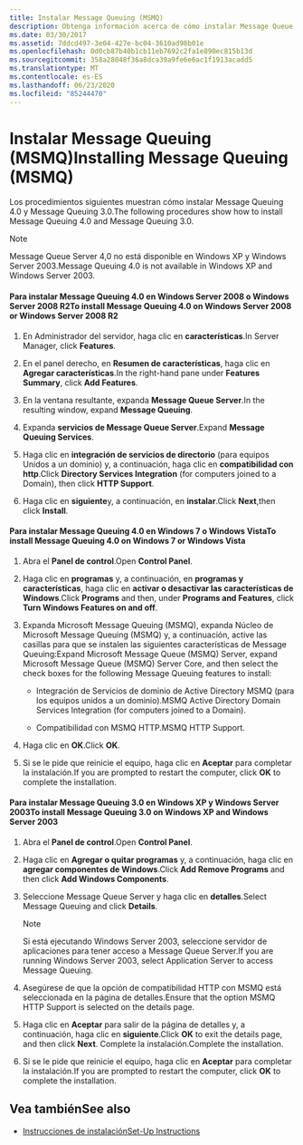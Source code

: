 ```yaml
---
title: Instalar Message Queuing (MSMQ)
description: Obtenga información acerca de cómo instalar Message Queue Server 4,0 y Message Queue Server 3,0 para usarlos con los ejemplos de WFC como parte de un procedimiento de instalación único.
ms.date: 03/30/2017
ms.assetid: 7ddcd497-3e04-427e-bc04-3610ad98b01e
ms.openlocfilehash: 0d0cb87b40b1cb11eb7692c2fa1e890ec815b13d
ms.sourcegitcommit: 358a28048f36a8dca39a9fe6e6ac1f1913acadd5
ms.translationtype: MT
ms.contentlocale: es-ES
ms.lasthandoff: 06/23/2020
ms.locfileid: "85244470"
---
```

# <a name="installing-message-queuing-msmq"></a><span data-ttu-id="c9213-103">Instalar Message Queuing (MSMQ)</span><span class="sxs-lookup"><span data-stu-id="c9213-103">Installing Message Queuing (MSMQ)</span></span>
<span data-ttu-id="c9213-104">Los procedimientos siguientes muestran cómo instalar Message Queuing 4.0 y Message Queuing 3.0.</span><span class="sxs-lookup"><span data-stu-id="c9213-104">The following procedures show how to install Message Queuing 4.0 and Message Queuing 3.0.</span></span>  
  
> [!NOTE]
> <span data-ttu-id="c9213-105">Message Queue Server 4,0 no está disponible en Windows XP y Windows Server 2003.</span><span class="sxs-lookup"><span data-stu-id="c9213-105">Message Queuing 4.0 is not available in Windows XP and Windows Server 2003.</span></span>  
  
#### <a name="to-install-message-queuing-40-on-windows-server-2008-or-windows-server-2008-r2"></a><span data-ttu-id="c9213-106">Para instalar Message Queuing 4.0 en Windows Server 2008 o Windows Server 2008 R2</span><span class="sxs-lookup"><span data-stu-id="c9213-106">To install Message Queuing 4.0 on Windows Server 2008 or Windows Server 2008 R2</span></span>  
  
1. <span data-ttu-id="c9213-107">En Administrador del servidor, haga clic en **características**.</span><span class="sxs-lookup"><span data-stu-id="c9213-107">In Server Manager, click **Features**.</span></span>  
  
2. <span data-ttu-id="c9213-108">En el panel derecho, en **Resumen de características**, haga clic en **Agregar características**.</span><span class="sxs-lookup"><span data-stu-id="c9213-108">In the right-hand pane under **Features Summary**, click **Add Features**.</span></span>  
  
3. <span data-ttu-id="c9213-109">En la ventana resultante, expanda **Message Queue Server**.</span><span class="sxs-lookup"><span data-stu-id="c9213-109">In the resulting window, expand **Message Queuing**.</span></span>  
  
4. <span data-ttu-id="c9213-110">Expanda **servicios de Message Queue Server**.</span><span class="sxs-lookup"><span data-stu-id="c9213-110">Expand **Message Queuing Services**.</span></span>  
  
5. <span data-ttu-id="c9213-111">Haga clic en **integración de servicios de directorio** (para equipos Unidos a un dominio) y, a continuación, haga clic en **compatibilidad con http**.</span><span class="sxs-lookup"><span data-stu-id="c9213-111">Click **Directory Services Integration** (for computers joined to a Domain), then click **HTTP Support**.</span></span>  
  
6. <span data-ttu-id="c9213-112">Haga clic en **siguiente**y, a continuación, en **instalar**.</span><span class="sxs-lookup"><span data-stu-id="c9213-112">Click **Next**,then click **Install**.</span></span>  
  
#### <a name="to-install-message-queuing-40-on-windows-7-or-windows-vista"></a><span data-ttu-id="c9213-113">Para instalar Message Queuing 4.0 en Windows 7 o Windows Vista</span><span class="sxs-lookup"><span data-stu-id="c9213-113">To install Message Queuing 4.0 on Windows 7 or Windows Vista</span></span>  
  
1. <span data-ttu-id="c9213-114">Abra el **Panel de control**.</span><span class="sxs-lookup"><span data-stu-id="c9213-114">Open **Control Panel**.</span></span>  
  
2. <span data-ttu-id="c9213-115">Haga clic en **programas** y, a continuación, en **programas y características**, haga clic en **activar o desactivar las características de Windows**.</span><span class="sxs-lookup"><span data-stu-id="c9213-115">Click **Programs** and then, under **Programs and Features**, click **Turn Windows Features on and off**.</span></span>  
  
3. <span data-ttu-id="c9213-116">Expanda Microsoft Message Queuing (MSMQ), expanda Núcleo de Microsoft Message Queuing (MSMQ) y, a continuación, active las casillas para que se instalen las siguientes características de Message Queuing:</span><span class="sxs-lookup"><span data-stu-id="c9213-116">Expand Microsoft Message Queue (MSMQ) Server, expand Microsoft Message Queue (MSMQ) Server Core, and then select the check boxes for the following Message Queuing features to install:</span></span>  
  
    - <span data-ttu-id="c9213-117">Integración de Servicios de dominio de Active Directory MSMQ (para los equipos unidos a un dominio).</span><span class="sxs-lookup"><span data-stu-id="c9213-117">MSMQ Active Directory Domain Services Integration (for computers joined to a Domain).</span></span>  
  
    - <span data-ttu-id="c9213-118">Compatibilidad con MSMQ HTTP.</span><span class="sxs-lookup"><span data-stu-id="c9213-118">MSMQ HTTP Support.</span></span>  
  
4. <span data-ttu-id="c9213-119">Haga clic en **OK**.</span><span class="sxs-lookup"><span data-stu-id="c9213-119">Click **OK**.</span></span>  
  
5. <span data-ttu-id="c9213-120">Si se le pide que reinicie el equipo, haga clic en **Aceptar** para completar la instalación.</span><span class="sxs-lookup"><span data-stu-id="c9213-120">If you are prompted to restart the computer, click **OK** to complete the installation.</span></span>  
  
#### <a name="to-install-message-queuing-30-on-windows-xp-and-windows-server-2003"></a><span data-ttu-id="c9213-121">Para instalar Message Queuing 3.0 en Windows XP y Windows Server 2003</span><span class="sxs-lookup"><span data-stu-id="c9213-121">To install Message Queuing 3.0 on Windows XP and Windows Server 2003</span></span>  
  
1. <span data-ttu-id="c9213-122">Abra el **Panel de control**.</span><span class="sxs-lookup"><span data-stu-id="c9213-122">Open **Control Panel**.</span></span>  
  
2. <span data-ttu-id="c9213-123">Haga clic en **Agregar o quitar programas** y, a continuación, haga clic en **agregar componentes de Windows**.</span><span class="sxs-lookup"><span data-stu-id="c9213-123">Click **Add Remove Programs** and then click **Add Windows Components**.</span></span>  
  
3. <span data-ttu-id="c9213-124">Seleccione Message Queue Server y haga clic en **detalles**.</span><span class="sxs-lookup"><span data-stu-id="c9213-124">Select Message Queuing and click **Details**.</span></span>  
  
    > [!NOTE]
    > <span data-ttu-id="c9213-125">Si está ejecutando Windows Server 2003, seleccione servidor de aplicaciones para tener acceso a Message Queue Server.</span><span class="sxs-lookup"><span data-stu-id="c9213-125">If you are running Windows Server 2003, select Application Server to access Message Queuing.</span></span>  
  
4. <span data-ttu-id="c9213-126">Asegúrese de que la opción de compatibilidad HTTP con MSMQ está seleccionada en la página de detalles.</span><span class="sxs-lookup"><span data-stu-id="c9213-126">Ensure that the option MSMQ HTTP Support is selected on the details page.</span></span>  
  
5. <span data-ttu-id="c9213-127">Haga clic en **Aceptar** para salir de la página de detalles y, a continuación, haga clic en **siguiente**.</span><span class="sxs-lookup"><span data-stu-id="c9213-127">Click **OK** to exit the details page, and then click **Next**.</span></span> <span data-ttu-id="c9213-128">Complete la instalación.</span><span class="sxs-lookup"><span data-stu-id="c9213-128">Complete the installation.</span></span>  
  
6. <span data-ttu-id="c9213-129">Si se le pide que reinicie el equipo, haga clic en **Aceptar** para completar la instalación.</span><span class="sxs-lookup"><span data-stu-id="c9213-129">If you are prompted to restart the computer, click **OK** to complete the installation.</span></span>  
  
## <a name="see-also"></a><span data-ttu-id="c9213-130">Vea también</span><span class="sxs-lookup"><span data-stu-id="c9213-130">See also</span></span>

- [<span data-ttu-id="c9213-131">Instrucciones de instalación</span><span class="sxs-lookup"><span data-stu-id="c9213-131">Set-Up Instructions</span></span>](set-up-instructions.md)
